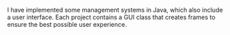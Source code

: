 I have implemented some management systems in Java, which also include a user interface. Each project contains a GUI class that creates frames to ensure the best possible user experience.
